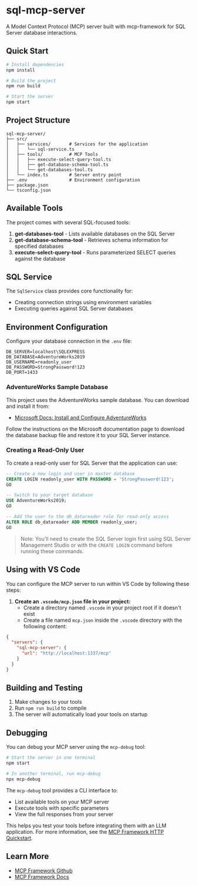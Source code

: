 # sql-mcp-server

A Model Context Protocol (MCP) server built with mcp-framework for SQL Server database interactions.

## Quick Start

```bash
# Install dependencies
npm install

# Build the project
npm run build

# Start the server
npm start
```

## Project Structure

```
sql-mcp-server/
├── src/
│   ├── services/       # Services for the application
│   │   └── sql-service.ts
│   ├── tools/          # MCP Tools
│   │   ├── execute-select-query-tool.ts
│   │   ├── get-database-schema-tool.ts
│   │   └── get-databases-tool.ts
│   └── index.ts        # Server entry point
├── .env                # Environment configuration
├── package.json
└── tsconfig.json
```

## Available Tools

The project comes with several SQL-focused tools:

1. **get-databases-tool** - Lists available databases on the SQL Server
2. **get-database-schema-tool** - Retrieves schema information for specified databases
3. **execute-select-query-tool** - Runs parameterized SELECT queries against the database

## SQL Service

The `SqlService` class provides core functionality for:

- Creating connection strings using environment variables
- Executing queries against SQL Server databases

## Environment Configuration

Configure your database connection in the `.env` file:

```
DB_SERVER=localhost\SQLEXPRESS
DB_DATABASE=AdventureWorks2019
DB_USERNAME=readonly_user
DB_PASSWORD=StrongPassword!123
DB_PORT=1433
```

### AdventureWorks Sample Database

This project uses the AdventureWorks sample database. You can download and install it from:
- [Microsoft Docs: Install and Configure AdventureWorks](https://learn.microsoft.com/en-us/sql/samples/adventureworks-install-configure?view=sql-server-ver16&tabs=ssms)

Follow the instructions on the Microsoft documentation page to download the database backup file and restore it to your SQL Server instance.

### Creating a Read-Only User

To create a read-only user for SQL Server that the application can use:

```sql
-- Create a new login and user in master database
CREATE LOGIN readonly_user WITH PASSWORD = 'StrongPassword!123';
GO

-- Switch to your target database
USE AdventureWorks2019;
GO

-- Add the user to the db_datareader role for read-only access
ALTER ROLE db_datareader ADD MEMBER readonly_user;
GO
```

> Note: You'll need to create the SQL Server login first using SQL Server Management Studio or with the `CREATE LOGIN` command before running these commands.

## Using with VS Code

You can configure the MCP server to run within VS Code by following these steps:

1. **Create an `.vscode/mcp.json` file in your project:**
   - Create a directory named `.vscode` in your project root if it doesn't exist
   - Create a file named `mcp.json` inside the `.vscode` directory with the following content:

```json
{
  "servers": {
    "sql-mcp-server": {
      "url": "http://localhost:1337/mcp"
    }
  }
}
```

## Building and Testing

1. Make changes to your tools
2. Run `npm run build` to compile
3. The server will automatically load your tools on startup

## Debugging

You can debug your MCP server using the `mcp-debug` tool:

```bash
# Start the server in one terminal
npm start

# In another terminal, run mcp-debug
npx mcp-debug
```

The `mcp-debug` tool provides a CLI interface to:
- List available tools on your MCP server
- Execute tools with specific parameters
- View the full responses from your server

This helps you test your tools before integrating them with an LLM application. For more information, see the [MCP Framework HTTP Quickstart](https://mcp-framework.com/docs/http-quickstart/#testing-your-http-server).

## Learn More

- [MCP Framework Github](https://github.com/QuantGeekDev/mcp-framework)
- [MCP Framework Docs](https://mcp-framework.com)
